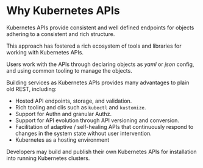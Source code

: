 # Why Kubernetes APIs

Kubernetes APIs provide consistent and well defined endpoints for
objects adhering to a consistent and rich structure.

This approach has fostered a rich ecosystem of tools and libraries for working
with Kubernetes APIs.

Users work with the APIs through declaring objects as *yaml* or *json* config, and using
common tooling to manage the objects.

Building services as Kubernetes APIs provides many advantages to plain old REST, including:

* Hosted API endpoints, storage, and validation.
* Rich tooling and clis such as `kubectl` and `kustomize`.
* Support for Authn and granular Authz.
* Support for API evolution through API versioning and conversion.
* Facilitation of adaptive / self-healing APIs that continuously respond to changes
  in the system state without user intervention.
* Kubernetes as a hosting environment

Developers may build and publish their own Kubernetes APIs for installation into
running Kubernetes clusters.
